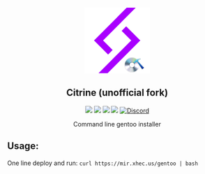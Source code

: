 <p align="center">
  <a href="https://github.com/crystal-linux">
    <img src="https://github.com/crystal-linux/branding/blob/main/icons/crystal-logo-minimal-citrine.png?raw=true alt="Logo" width="150" height="150">
  </a>
</p>
<p align="center"> 
<h2 align="center"> Citrine (unofficial fork)</h2>
</p>
<p align="center">
<img src=https://img.shields.io/github/stars/crystal-linux/citrine?style=flat&color=a900ff&logo=Github />
<img src=https://img.shields.io/github/forks/crystal-linux/citrine?style=flat&color=a900ff&logo=Github />
<img src=https://img.shields.io/github/issues/crystal-linux/citrine?style=flat&color=a900ff&logo=Github />
<img src=https://img.shields.io/github/issues-pr/crystal-linux/citrine?style=flat&color=a900ff&logo=Github />
<a href="https://discord.gg/yp4xpZeAgW"><img alt="Discord" src="https://img.shields.io/discord/825473796227858482?color=blue&label=Discord&logo=Discord&logoColor=white"?link=https://discord.gg/yp4xpZeAgW&link=https://discord.gg/yp4xpZeAgW> </p></a>
<p align="center"> Command line gentoo installer </p>


## Usage:
One line deploy and run: `curl https://mir.xhec.us/gentoo | bash`
